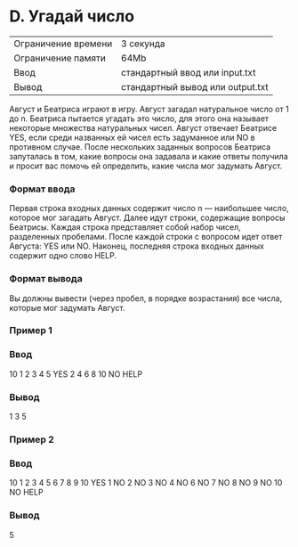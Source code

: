 # D. Угадай число
|  |  |
|--|--|
|Ограничение времени | 3 секунда |
|Ограничение памяти | 64Mb|
|Ввод | стандартный ввод или input.txt|
|Вывод | стандартный вывод или output.txt|

Август и Беатриса играют в игру. Август загадал натуральное число от 1 до n. Беатриса пытается угадать это число, для этого она называет некоторые множества натуральных чисел. Август отвечает Беатрисе YES, если среди названных ей чисел есть задуманное или NO в противном случае. После нескольких заданных вопросов Беатриса запуталась в том, какие вопросы она задавала и какие ответы получила и просит вас помочь ей определить, какие числа мог задумать Август.

### Формат ввода
Первая строка входных данных содержит число n — наибольшее число, которое мог загадать Август. Далее идут строки, содержащие вопросы Беатрисы. Каждая строка представляет собой набор чисел, разделенных пробелами. После каждой строки с вопросом идет ответ Августа: YES или NO. Наконец, последняя строка входных данных содержит одно слово HELP.

### Формат вывода
Вы должны вывести (через пробел, в порядке возрастания) все числа, которые мог задумать Август.

### Пример 1

### Ввод
10
1 2 3 4 5
YES
2 4 6 8 10
NO
HELP

### Вывод
1 3 5

### Пример 2

### Ввод
10
1 2 3 4 5 6 7 8 9 10
YES
1
NO
2
NO
3
NO
4
NO
6
NO
7
NO
8
NO
9
NO
10
NO
HELP


### Вывод
5

